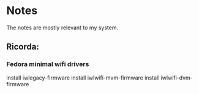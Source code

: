 # Notes
The notes are mostly relevant to my system.

## Ricorda:
### Fedora minimal wifi drivers
install iwlegacy-firmware
install iwlwifi-mvm-firmware
install iwlwifi-dvm-firmware
